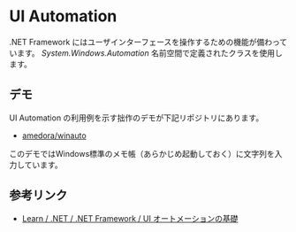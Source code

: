 # UI Automation

.NET Framework にはユーザインターフェースを操作するための機能が備わっています。
_System.Windows.Automation_ 名前空間で定義されたクラスを使用します。

## デモ

UI Automation の利用例を示す拙作のデモが下記リポジトリにあります。

- [amedora/winauto](https://github.com/amedora/winauto)

このデモではWindows標準のメモ帳（あらかじめ起動しておく）に文字列を入力しています。

## 参考リンク

- [Learn / .NET / .NET Framework / UI オートメーションの基礎](https://learn.microsoft.com/ja-jp/dotnet/framework/ui-automation/ui-automation-fundamentals)
